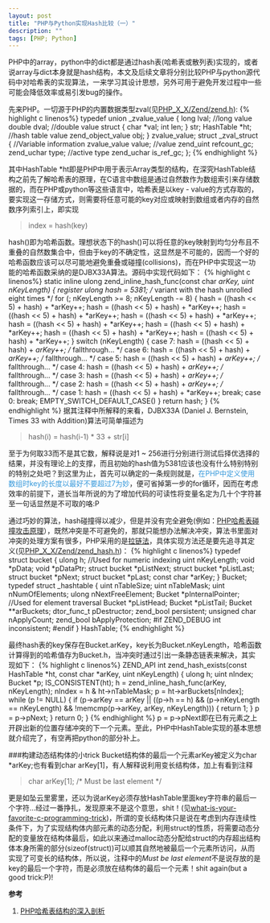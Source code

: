 ```yaml
---
layout: post
title: "PHP与Python实现Hash比较（一）"
description: ""
tags: [PHP; Python]
---
```


PHP中的array，python中的dict都是通过hash表(哈希表或散列表)实现的，或者说array与dict本身就是hash结构，本文及后续文章将分别比较PHP与python源代码中对哈希表的实现算法，一来学习其设计思想，另外可用于避免开发过程中一些可能会降低效率或易引发bug的操作。

先来PHP。一切源于PHP的内置数据类型zval(见[PHP_X_X/Zend/zend.h](http://lxr.php.net/xref/PHP_5_4/Zend/zend.h)):
{% highlight c linenos%}
typedef union _zvalue_value {
    long lval;                  //long value
    double dval;                //double value
    struct {
        char *val;
        int len;
    } str;
    HashTable *ht;              //hash table value
    zend_object_value obj;
} zvalue_value;
struct _zval_struct {
    //Variable information
    zvalue_value value;     //value
    zend_uint refcount_gc;
    zend_uchar type;    //active type
    zend_uchar is_ref_gc;
};
{% endhighlight %}

其中HashTable \*ht即是PHP中用于表示Array类型的结构，在深究HashTable结构之前先了解哈希表的原理，在C语言中数组是通过自然数作为数组索引来存储数据的，而在PHP或python等这些语言中，哈希表是以key - value的方式存取的，要实现这一存储方式，则需要将任意可能的key对应或映射到数组或者内存的自然数序列索引上，即实现

>index = hash(key)

hash()即为哈希函数。理想状态下的hash()可以将任意的key映射到均匀分布且不重叠的自然数集合中，但由于key的不确定性，这显然是不可能的，因而一个好的哈希函数应该可以尽可能地避免重叠或碰撞(collisions)，而在PHP中实现这一功能的哈希函数采纳的是DJBX33A算法。源码中实现代码如下：
{% highlight c linenos%}
static inline ulong zend_inline_hash_func(const char *arKey, uint nKeyLength)
{
    register ulong hash = 5381;
    /* variant with the hash unrolled eight times */
    for (; nKeyLength >= 8; nKeyLength -= 8) {
        hash = ((hash << 5) + hash) + *arKey++;
        hash = ((hash << 5) + hash) + *arKey++;
        hash = ((hash << 5) + hash) + *arKey++;
        hash = ((hash << 5) + hash) + *arKey++;
        hash = ((hash << 5) + hash) + *arKey++;
        hash = ((hash << 5) + hash) + *arKey++;
        hash = ((hash << 5) + hash) + *arKey++;
        hash = ((hash << 5) + hash) + *arKey++;
    }
    switch (nKeyLength) {
        case 7: hash = ((hash << 5) + hash) + *arKey++; /* fallthrough... */
        case 6: hash = ((hash << 5) + hash) + *arKey++; /* fallthrough... */
        case 5: hash = ((hash << 5) + hash) + *arKey++; /* fallthrough... */
        case 4: hash = ((hash << 5) + hash) + *arKey++; /* fallthrough... */
        case 3: hash = ((hash << 5) + hash) + *arKey++; /* fallthrough... */
        case 2: hash = ((hash << 5) + hash) + *arKey++; /* fallthrough... */
        case 1: hash = ((hash << 5) + hash) + *arKey++; break;
        case 0: break;
EMPTY_SWITCH_DEFAULT_CASE()
    }
    return hash;
}
{% endhighlight %}
据其注释中所解释的来看，DJBX33A (Daniel J. Bernstein, Times 33 with Addition)算法可简单描述为

> hash(i) = hash(i-1) * 33 + str[i]

至于为何取33而不是其它数，解释说是对1 ~ 256进行分别进行测试后择优选择的结果，并没有理论上的支撑，而且初始的hash值为5381应该也没有什么特别特别的特别之处吧？到这里为止，首先可以确定的一条规则就是，<span style="color: #3498db">在PHP中定义使用数组时key的长度以最好不要超过7为妙</span>，便可省掉第一步的for循环，因而在考虑效率的前提下，道长当年所说的为了增加代码的可读性将变量名定为几十个字符甚至一句话显然是不可取的咯:P

通过巧妙的算法，hash碰撞得以减少，但是并没有完全避免(例如：[PHP哈希表碰撞攻击原理](http://blog.codinglabs.org/articles/hash-collisions-attack-on-php.html)），既然冲突是不可避免的，那就只能想办法解决冲突，算法书里面对冲突的处理方案有很多，PHP采用的是[拉链法](http://www.nowamagic.net/academy/detail/3008060g)，具体实现方法还是要先追寻其定义(见[PHP_X_X/Zend/zend_hash.h](http://lxr.php.net/xref/PHP_5_4/Zend/zend_hash.h))：
{% highlight c linenos%}
typedef struct bucket {
    ulong h;                        //Used for numeric indexing
    uint nKeyLength;
    void *pData;
    void *pDataPtr;
    struct bucket *pListNext;
    struct bucket *pListLast;
    struct bucket *pNext;
    struct bucket *pLast;
    const char *arKey;
} Bucket;
typedef struct _hashtable {
    uint nTableSize;
    uint nTableMask;
    uint nNumOfElements;
    ulong nNextFreeElement;
    Bucket *pInternalPointer;   //Used for element traversal
    Bucket *pListHead;
    Bucket *pListTail;
    Bucket **arBuckets;
    dtor_func_t pDestructor;
    zend_bool persistent;
    unsigned char nApplyCount;
    zend_bool bApplyProtection;
#if ZEND_DEBUG
    int inconsistent;
#endif
} HashTable;
{% endhighlight %}

最终hash表的key保存在Bucket.arKey，key长为Bucket.nKeyLength，哈希函数计算得到的哈希值存为Bucket.h，当冲突时通过引出一条静态链表来解决，其实现如下：
{% highlight c linenos%}
ZEND_API int zend_hash_exists(const HashTable *ht, const char *arKey, uint nKeyLength)
{
    ulong h;
    uint nIndex;
    Bucket *p;
    IS_CONSISTENT(ht);
    h = zend_inline_hash_func(arKey, nKeyLength);
    nIndex = h & ht->nTableMask;
    p = ht->arBuckets[nIndex];
    while (p != NULL) {
        if (p->arKey == arKey ||
            ((p->h == h) && (p->nKeyLength == nKeyLength) 
            && !memcmp(p->arKey, arKey, nKeyLength))) {
                return 1;
        }
        p = p->pNext;
    }
    return 0;
}
{% endhighlight %}
p = p->pNext即在已有元素之上开辟出新的位置存储冲突的下一个元素。至此，PHP中HashTable实现的基本思想就介绍完了，有空再把python的部分补上。

###构建动态结构体的小trick
Bucket结构体的最后一个元素arKey被定义为char *arKey;也有看到char arKey[1]，有人解释说利用变长结构体，加上有看到注释

> char arKey[1]; /\* Must be last element \*/

更是如坠云里雾里，还以为说arKey必须存放HashTable里面key字符串的最后一个字符…经过一番挣扎，发现原来不是这个意思，shit！(见[what-is-your-favorite-c-programming-trick](http://stackoverflow.com/questions/599365/what-is-your-favorite-c-programming-trick))，所谓的变长结构体只是说在考虑到内存连续性条件下，为了实现结构体内部元素的动态分配，利用struct的性质，将需要动态分配的变量放在结构体最后，如此以来通过malloc动态分配给struct的内存超出结构体本身所需的部分(sizeof(struct))可以顺其自然地被最后一个元素所访问，从而实现了可变长的结构体，所以说，注释中的*Must be last element*不是说存放的是key的最后一个字符，而是必须放在结构体的最后一个元素！shit again(but a good trick:P)!


**参考**

1. [PHP哈希表结构的深入剖析](http://www.nowamagic.net/academy/detail/1201011)
